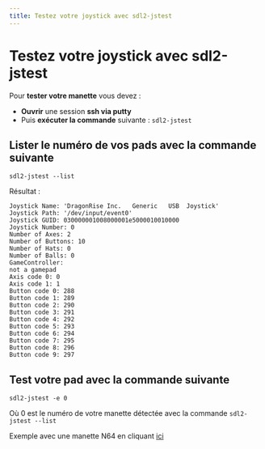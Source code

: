```yaml
---
title: Testez votre joystick avec sdl2-jstest
---
```


# Testez votre joystick avec sdl2-jstest

Pour **tester votre manette** vous devez :

* **Ouvrir** une session **ssh via putty** 
* Puis **exécuter la commande** suivante : `sdl2-jstest`

## Lister le numéro de vos pads avec la commande suivante <a id="lister-le-numero-de-vos-pad-avec-la-commande-suivante"></a>

```text
sdl2-jstest --list
```

Résultat :

```text
Joystick Name: 'DragonRise Inc.   Generic   USB  Joystick'
Joystick Path: '/dev/input/event0'
Joystick GUID: 030000001008000001e5000010010000
Joystick Number: 0
Number of Axes: 2
Number of Buttons: 10
Number of Hats: 0
Number of Balls: 0
GameController:
not a gamepad
Axis code 0: 0
Axis code 1: 1
Button code 0: 288
Button code 1: 289
Button code 2: 290
Button code 3: 291
Button code 4: 292
Button code 5: 293
Button code 6: 294
Button code 7: 295
Button code 8: 296
Button code 9: 297​
```

## Test votre pad avec la commande suivante <a id="test-votre-pad-avec-la-commande-suivante"></a>

```text
sdl2-jstest -e 0
```

Où 0 est le numéro de votre manette détectée avec la commande `sdl2-jstest --list`

Exemple avec une manette N64 en cliquant [ici](https://forum.recalbox.com/topic/9016/a-lire-manettes-n64)

